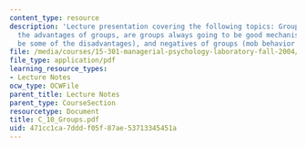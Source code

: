 ```yaml
---
content_type: resource
description: 'Lecture presentation covering the following topics: Groups (what are
  the advantages of groups, are groups always going to be good mechanisms, what could
  be some of the disadvantages), and negatives of groups (mob behavior & deindividuation).'
file: /media/courses/15-301-managerial-psychology-laboratory-fall-2004/471cc1ca7dddf05f87ae53713345451a_C_10_Groups.pdf
file_type: application/pdf
learning_resource_types:
- Lecture Notes
ocw_type: OCWFile
parent_title: Lecture Notes
parent_type: CourseSection
resourcetype: Document
title: C_10_Groups.pdf
uid: 471cc1ca-7ddd-f05f-87ae-53713345451a
---
```

